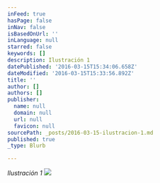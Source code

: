 ```yaml
---
inFeed: true
hasPage: false
inNav: false
isBasedOnUrl: ''
inLanguage: null
starred: false
keywords: []
description: Ilustración 1
datePublished: '2016-03-15T15:34:06.658Z'
dateModified: '2016-03-15T15:33:56.892Z'
title: ''
author: []
authors: []
publisher:
  name: null
  domain: null
  url: null
  favicon: null
sourcePath: _posts/2016-03-15-ilustracion-1.md
published: true
_type: Blurb

---
```

_Ilustración 1_
![](https://the-grid-user-content.s3-us-west-2.amazonaws.com/8f32a0df-8a6d-42a1-ae28-e8bc9997c978.jpg)